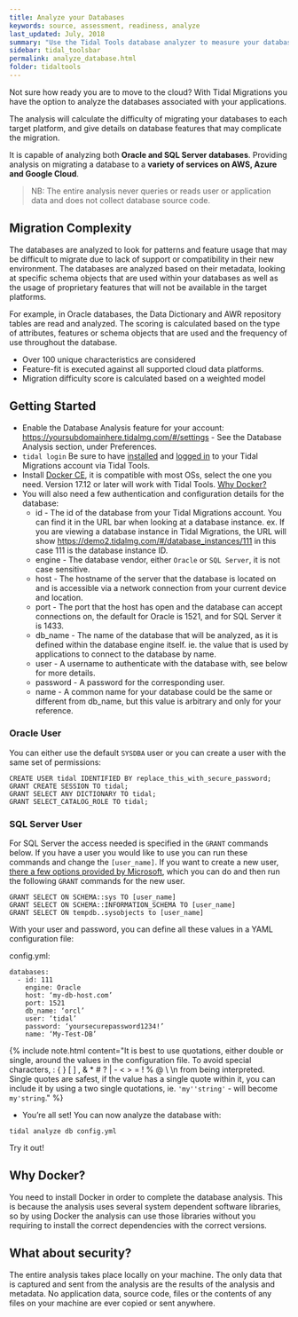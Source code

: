 ```yaml
---
title: Analyze your Databases
keywords: source, assessment, readiness, analyze
last_updated: July, 2018
summary: "Use the Tidal Tools database analyzer to measure your databases’ cloud migration difficulty."
sidebar: tidal_toolsbar
permalink: analyze_database.html
folder: tidaltools
---
```

Not sure how ready you are to move to the cloud? With Tidal Migrations you have the option to analyze the databases associated with your applications.

The analysis will calculate the difficulty of migrating your databases to each target platform, and give details on database features that may complicate the migration.

It is capable of analyzing both **Oracle and SQL Server databases**. Providing analysis on migrating a database to a **variety of services on AWS, Azure and Google Cloud**.

> NB: The entire analysis never queries or reads user or application data and does not collect database source code.

## Migration Complexity
The databases are analyzed to look for patterns and feature usage that may be difficult to migrate due to lack of support or compatibility in their new environment. The databases are analyzed based on their metadata, looking at specific schema objects that are used within your databases as well as the usage of proprietary features that will not be available in the target platforms.

For example, in Oracle databases, the Data Dictionary and AWR repository tables are read and analyzed. The scoring is calculated based on the type of attributes, features or schema objects that are used and the frequency of use throughout the database.

 - Over 100 unique characteristics are considered
 - Feature-fit is executed against all supported cloud data platforms.
 - Migration difficulty score is calculated based on a weighted model

## Getting Started
- Enable the Database Analysis feature for your account:
  https://yoursubdomainhere.tidalmg.com/#/settings - See the Database Analysis section, under Preferences.
- `tidal login`
  Be sure to have [installed](tidal-tools.html) and [logged in](tidal-tools.html#login) to your Tidal Migrations account via Tidal Tools.
- Install [Docker CE](https://docs.docker.com/v17.12/install/), it is compatible with most OSs, select the one you need. Version 17.12 or later will work with Tidal Tools. [Why Docker?](#why-docker)
- You will also need a few authentication and configuration details for the database:
  - id - The id of the database from your Tidal Migrations account. You can find it in the URL bar when looking at a database instance. ex. If you are viewing a database instance in Tidal Migrations, the URL will show https://demo2.tidalmg.com/#/database_instances/111 in this case 111 is the database instance ID.
  - engine - The database vendor, either `Oracle` or `SQL Server`, it is not case sensitive.
  - host - The hostname of the server that the database is located on and is accessible via a network connection from your current device and location.
  - port - The port that the host has open and the database can accept connections on, the default for Oracle is 1521, and for SQL Server it is 1433.
  - db_name - The name of the database that will be analyzed, as it is defined within the database engine itself. ie. the value that is used by applications to connect to the database by name.
  - user - A username to authenticate with the database with, see below for more details.
  - password - A password for the corresponding user.
  - name - A common name for your database could be the same or different from db_name, but this value is arbitrary and only for your reference.

### Oracle User

You can either use the default `SYSDBA` user or you can create a user with the same set of permissions:

```
CREATE USER tidal IDENTIFIED BY replace_this_with_secure_password;
GRANT CREATE SESSION TO tidal;
GRANT SELECT ANY DICTIONARY TO tidal;
GRANT SELECT_CATALOG_ROLE TO tidal;
```

### SQL Server User

For SQL Server the access needed is specified in the `GRANT` commands below. If you have a user you would like to use you can run these commands and change the `[user_name]`. If you want to create a new user, [there a few options provided by Microsoft](https://docs.microsoft.com/en-us/sql/t-sql/statements/create-user-transact-sql?view=sql-server-2017), which you can do and then run the following `GRANT` commands for the new user.

```
GRANT SELECT ON SCHEMA::sys TO [user_name]
GRANT SELECT ON SCHEMA::INFORMATION_SCHEMA TO [user_name]
GRANT SELECT ON tempdb..sysobjects to [user_name]
```

With your user and password, you can define all these values in a YAML configuration file:


config.yml:

```
databases:
  - id: 111
    engine: Oracle
    host: ‘my-db-host.com’
    port: 1521
    db_name: ‘orcl’
    user: ‘tidal’
    password: ‘yoursecurepassword1234!’
    name: ‘My-Test-DB’
```

{% include note.html content="It is best to use quotations, either double or single, around the values in the configuration file. To avoid special characters, : { } [ ] , & * # ? | - < > = ! % @ \ \n from being interpreted. Single quotes are safest, if the value has a single quote within it, you can include it by using a two single quotations, ie. `'my''string'` - will become `my'string`." %}

- You’re all set! You can now analyze the database with:

```
tidal analyze db config.yml

```

Try it out!

## Why Docker?
You need to install Docker in order to complete the database analysis. This is because the analysis uses several system dependent software libraries, so by using Docker the analysis can use those libraries without you requiring to install the correct dependencies with the correct versions.

##  What about security?
The entire analysis takes place locally on your machine. The only data that is captured and sent from the analysis are the results of the analysis and metadata. No application data, source code, files or the contents of any files on your machine are ever copied or sent anywhere.
